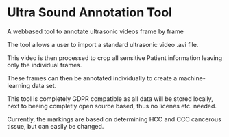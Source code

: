 # Ultra Sound Annotation Tool
A webbased tool to annotate ultrasonic videos frame by frame 

The tool allows a user to import a standard ultrasonic video .avi file.

This video is then processed to crop all sensitive Patient information leaving only the individual frames. 

These frames can then be annotated individually to create a machine-learning data set. 

This tool is completely GDPR compatible as all data will be stored locally, next to beeing completly open source based, thus no licenes etc. needed. 

Currently, the markings are based on determining HCC and CCC cancerous tissue, but can easily be changed.

